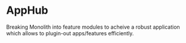 # AppHub
Breaking Monolith into feature modules to acheive a robust application which allows to plugin-out apps/features efficiently.
